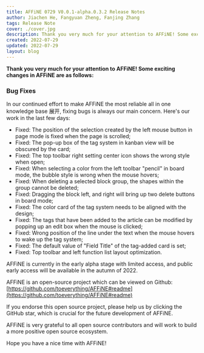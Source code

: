 ```yaml
---
title: AFFiNE 0729 V0.0.1-alpha.0.3.2 Release Notes
author: Jiachen He, Fangyuan Zheng, Fanjing Zhang
tags: Release Note
cover: ./cover.jpg
description: Thank you very much for your attention to AFFiNE! Some exciting changes in AFFiNE are as follows
created: 2022-07-29
updated: 2022-07-29
layout: blog
---
```


**Thank you very much for your attention to AFFiNE! Some exciting changes in AFFiNE are as follows:**

### **Bug Fixes**

In our continued effort to make AFFiNE the most reliable all in one knowledge base 展开, fixing bugs is always our main concern. Here's our work in the last few days:

- Fixed: The position of the selection created by the left mouse button in page mode is fixed when the page is scrolled;
- Fixed: The pop-up box of the tag system in kanban view will be obscured by the card;
- Fixed: The top toolbar right setting center icon shows the wrong style when open;
- Fixed: When selecting a color from the left toolbar "pencil" in board mode, the bubble style is wrong when the mouse hovers;
- Fixed: When deleting a selected block group, the shapes within the group cannot be deleted;
- Fixed: Dragging the block left, and right will bring up two delete buttons in board mode;
- Fixed: The color card of the tag system needs to be aligned with the design;
- Fixed: The tags that have been added to the article can be modified by popping up an edit box when the mouse is clicked;
- Fixed: Wrong position of the line under the text when the mouse hovers to wake up the tag system;
- Fixed: The default value of "Field Title" of the tag-added card is set;
- Fixed: Top toolbar and left function list layout optimization.

AFFiNE is currently in the early alpha stage with limited access, and public early access will be available in the autumn of 2022.

AFFiNE is an open-source project which can be viewed on Github: [https://github.com/toeverything/AFFiNE#readme](https://github.com/toeverything/AFFiNE#readme)

If you endorse this open source project, please help us by clicking the GitHub star, which is crucial for the future development of AFFiNE.

AFFiNE is very grateful to all open source contributors and will work to build a more positive open source ecosystem.

Hope you have a nice time with AFFiNE!
